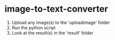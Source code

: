 # image-to-text-converter
1) Upload any image(s) to the 'uploadimage' folder
2) Run the python script
3) Look at the result(s) in the 'result' folder
